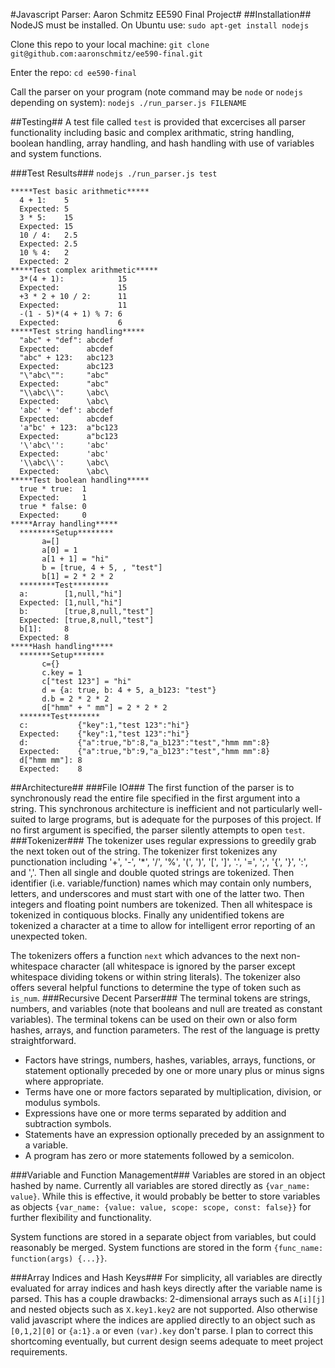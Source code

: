 #Javascript Parser: Aaron Schmitz EE590 Final Project#
##Installation##
NodeJS must be installed. On Ubuntu use:
`sudo apt-get install nodejs`

Clone this repo to your local machine:
`git clone git@github.com:aaronschmitz/ee590-final.git`

Enter the repo:
`cd ee590-final`

Call the parser on your program (note command may be `node` or `nodejs` depending on system):
`nodejs ./run_parser.js FILENAME`

##Testing##
A test file called `test` is provided that excercises all parser functionality including basic and complex arithmatic, string handling, boolean handling, array handling, and hash handling with use of variables and system functions.

###Test Results###
`nodejs ./run_parser.js test`
```
*****Test basic arithmetic*****
  4 + 1:    5
  Expected: 5
  3 * 5:    15
  Expected: 15
  10 / 4:   2.5
  Expected: 2.5
  10 % 4:   2
  Expected: 2
*****Test complex arithmetic*****
  3*(4 + 1):            15
  Expected:             15
  +3 * 2 + 10 / 2:      11
  Expected:             11
  -(1 - 5)*(4 + 1) % 7: 6
  Expected:             6
*****Test string handling*****
  "abc" + "def": abcdef
  Expected:      abcdef
  "abc" + 123:   abc123
  Expected:      abc123
  "\"abc\"":     "abc"
  Expected:      "abc"
  "\\abc\\":     \abc\
  Expected:      \abc\
  'abc' + 'def': abcdef
  Expected:      abcdef
  'a"bc' + 123:  a"bc123
  Expected:      a"bc123
  '\'abc\'':     'abc'
  Expected:      'abc'
  '\\abc\\':     \abc\
  Expected:      \abc\
*****Test boolean handling*****
  true * true:  1
  Expected:     1
  true * false: 0
  Expected:     0
*****Array handling*****
  ********Setup********
       a=[]
       a[0] = 1
       a[1 + 1] = "hi"
       b = [true, 4 + 5, , "test"]
       b[1] = 2 * 2 * 2
  ********Test********
  a:        [1,null,"hi"]
  Expected: [1,null,"hi"]
  b:        [true,8,null,"test"]
  Expected: [true,8,null,"test"]
  b[1]:     8
  Expected: 8
*****Hash handling*****
  *******Setup*******
       c={}
       c.key = 1
       c["test 123"] = "hi"
       d = {a: true, b: 4 + 5, a_b123: "test"}
       d.b = 2 * 2 * 2
       d["hmm" + " mm"] = 2 * 2 * 2
  *******Test*******
  c:           {"key":1,"test 123":"hi"}
  Expected:    {"key":1,"test 123":"hi"}
  d:           {"a":true,"b":8,"a_b123":"test","hmm mm":8}
  Expected:    {"a":true,"b":9,"a_b123":"test","hmm mm":8}
  d["hmm mm"]: 8
  Expected:    8
```

##Architecture##
###File IO###
The first function of the parser is to synchronously read the entire file specified in the first argument into a string.
This synchronous architecture is inefficient and not particularly well-suited to large programs, but is adequate for the purposes of this project.
If no first argument is specified, the parser silently attempts to open `test`.
###Tokenizer###
The tokenizer uses regular expressions to greedily grab the next token out of the string. The tokenizer first tokenizes any punctionation including '+', '-', '*', '/', '%', '(', ')', '[', ']', '.', '=', ';', '{', '}', ':', and ','.
Then all single and double quoted strings are tokenized.
Then identifier (i.e. variable/function) names which may contain only numbers, letters, and underscores and must start with one of the latter two.
Then integers and floating point numbers are tokenized.
Then all whitespace is tokenized in contiquous blocks.
Finally any unidentified tokens are tokenized a character at a time to allow for intelligent error reporting of an unexpected token.

The tokenizers offers a function `next` which advances to the next non-whitespace character
(all whitespace is ignored by the parser except whitespace dividing tokens or within string literals).
The tokenizer also offers several helpful functions to determine the type of token such as `is_num`.
###Recursive Decent Parser###
The terminal tokens are strings, numbers, and variables (note that booleans and null are treated as constant variables).
The terminal tokens can be used on their own or also form hashes, arrays, and function parameters.
The rest of the language is pretty straightforward.
* Factors have strings, numbers, hashes, variables, arrays, functions, or statement optionally preceded by one or more unary plus or minus signs where appropriate.
* Terms have one or more factors separated by multiplication, division, or modulus symbols.
* Expressions have one or more terms separated by addition and subtraction symbols.
* Statements have an expression optionally preceded by an assignment to a variable.
* A program has zero or more statements followed by a semicolon.

###Variable and Function Management###
Variables are stored in an object hashed by name. Currently all variables are stored directly as `{var_name: value}`.
While this is effective, it would probably be better to store variables as objects `{var_name: {value: value, scope: scope, const: false}}` for further flexibility and functionality.

System functions are stored in a separate object from variables, but could reasonably be merged.
System functions are stored in the form `{func_name: function(args) {...}}`.

###Array Indices and Hash Keys###
For simplicity, all variables are directly evaluated for array indices and hash keys directly after the variable name is parsed.
This has a couple drawbacks: 2-dimensional arrays such as `A[i][j]` and nested objects such as `X.key1.key2` are not supported.
Also otherwise valid javascript where the indices are applied directly to an object such as `[0,1,2][0]` or `{a:1}.a` or even `(var).key` don't parse.
I plan to correct this shortcoming eventually, but current design seems adequate to meet project requirements.